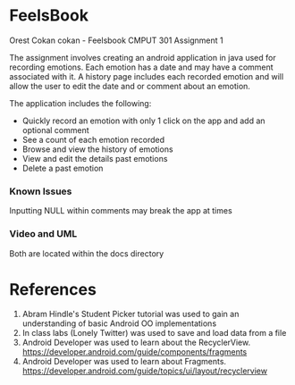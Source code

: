 # FeelsBook
Orest Cokan
cokan - Feelsbook CMPUT 301 Assignment 1

The assignment involves creating an android application in java used for recording emotions. Each emotion has a date and may have a comment associated with it. A history page includes each recorded emotion and will allow the user to edit the date and or comment about an emotion.

The application includes the following:

- Quickly record an emotion with only 1 click on the app and add an optional comment
- See a count of each emotion recorded
- Browse and view the history of emotions
- View and edit the details past emotions
- Delete a past emotion

### Known Issues
Inputting NULL within comments may break the app at times

### Video and UML
Both are located within the docs directory

# References
1. Abram Hindle's Student Picker tutorial was used to gain an understanding of basic Android OO implementations
2. In class labs (Lonely Twitter) was used to save and load data from a file
3. Android Developer was used to learn about the RecyclerView. https://developer.android.com/guide/components/fragments
4. Android Developer was used to learn about Fragments. https://developer.android.com/guide/topics/ui/layout/recyclerview


